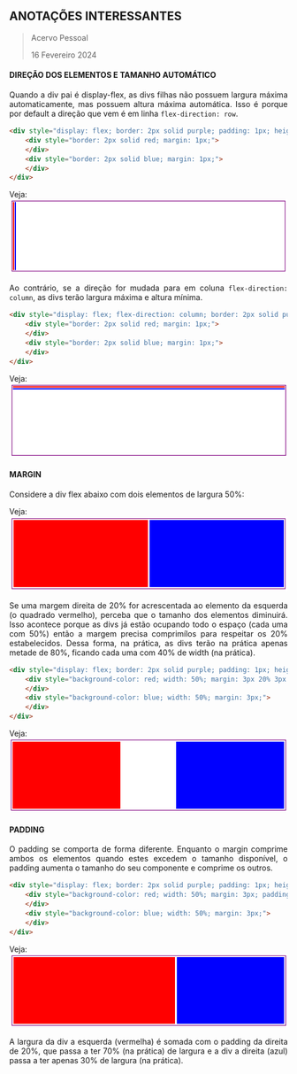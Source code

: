 <div align='justify'>

## ANOTAÇÕES INTERESSANTES
>Acervo Pessoal
>
>16 Fevereiro 2024

#### DIREÇÃO DOS ELEMENTOS E TAMANHO AUTOMÁTICO

Quando a div pai é display-flex, as divs filhas não possuem largura máxima automaticamente, mas possuem altura máxima automática. Isso é porque por default a direção que vem é em linha `flex-direction: row`.
```html
<div style="display: flex; border: 2px solid purple; padding: 1px; height: 30%;">
    <div style="border: 2px solid red; margin: 1px;">
    </div>
    <div style="border: 2px solid blue; margin: 1px;">
    </div>
</div>
```
Veja:
![display-flex](/assets/images/css/display-flex/1.png)

Ao contrário, se a direção for mudada para em coluna `flex-direction: column`, as divs terão largura máxima e altura mínima.

```html
<div style="display: flex; flex-direction: column; border: 2px solid purple; padding: 1px; height: 30%;">
    <div style="border: 2px solid red; margin: 1px;">
    </div>
    <div style="border: 2px solid blue; margin: 1px;">
    </div>
</div>
```
Veja:
![display-flex](/assets/images/css/display-flex/2.png)

#### MARGIN

Considere a div flex abaixo com dois elementos de largura 50%:

Veja:
![display-flex](/assets/images/css/display-flex/3.png)

Se uma margem direita de 20% for acrescentada ao elemento da esquerda (o quadrado vermelho), perceba que o tamanho dos elementos diminuirá. Isso acontece porque as divs já estão ocupando todo o espaço (cada uma com 50%) então a margem precisa comprimílos para respeitar os 20% estabelecidos. Dessa forma, na prática, as divs terão na prática apenas metade de 80%, ficando cada uma com 40% de width (na prática).

```html
<div style="display: flex; border: 2px solid purple; padding: 1px; height: 30%;">
    <div style="background-color: red; width: 50%; margin: 3px 20% 3px 3px;">
    </div>
    <div style="background-color: blue; width: 50%; margin: 3px;">
    </div>
</div>
```
Veja:
![display-flex](/assets/images/css/display-flex/4.png)

#### PADDING

O padding se comporta de forma diferente. Enquanto o margin comprime ambos os elementos quando estes excedem o tamanho disponível, o padding aumenta o tamanho do seu componente e comprime os outros.

```html
<div style="display: flex; border: 2px solid purple; padding: 1px; height: 30%;">
    <div style="background-color: red; width: 50%; margin: 3px; padding-right: 20%;">
    </div>
    <div style="background-color: blue; width: 50%; margin: 3px;">
    </div>
</div>
```
Veja:
![display-flex](/assets/images/css/display-flex/5.png)

A largura da div a esquerda (vermelha) é somada com o padding da direita de 20%, que passa a ter 70% (na prática) de largura e a div a direita (azul) passa a ter apenas 30% de largura (na prática).
</div>